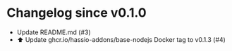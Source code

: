 # Changelog since v0.1.0
- Update README.md (#3) 
- ⬆️ Update ghcr.io/hassio-addons/base-nodejs Docker tag to v0.1.3 (#4) 
